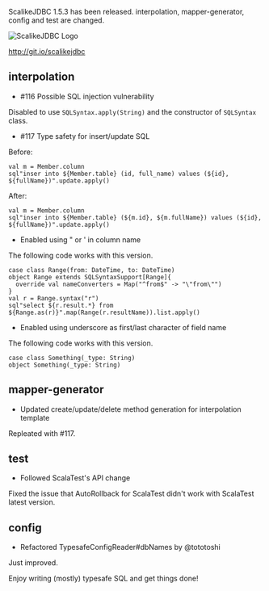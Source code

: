 ScalikeJDBC 1.5.3 has been released. interpolation, mapper-generator, config and test are changed.

![ScalikeJDBC Logo](https://raw.github.com/seratch/scalikejdbc/develop/logo.png)

http://git.io/scalikejdbc

## interpolation

- #116 Possible SQL injection vulnerability

Disabled to use `SQLSyntax.apply(String)` and the constructor of `SQLSyntax` class.

- #117 Type safety for insert/update SQL 

Before:

    val m = Member.column
    sql"inser into ${Member.table} (id, full_name) values (${id}, ${fullName})".update.apply()

After:

    val m = Member.column
    sql"inser into ${Member.table} (${m.id}, ${m.fullName}) values (${id}, ${fullName})".update.apply()

- Enabled using " or ' in column name

The following code works with this version.

    case class Range(from: DateTime, to: DateTime) 
    object Range extends SQLSyntaxSupport[Range]{
      override val nameConverters = Map("^from$" -> "\"from\"")
    }
    val r = Range.syntax("r")
    sql"select ${r.result.*} from ${Range.as(r)}".map(Range(r.resultName)).list.apply()

- Enabled using underscore as first/last character of field name

The following code works with this version.

    case class Something(_type: String)
    object Something(_type: String)

## mapper-generator

- Updated create/update/delete method generation for interpolation template

Repleated with #117.

## test

- Followed ScalaTest's API change

Fixed the issue that AutoRollback for ScalaTest didn't work with ScalaTest latest version.

## config

- Refactored TypesafeConfigReader#dbNames by @tototoshi

Just improved.


Enjoy writing (mostly) typesafe SQL and get things done!

